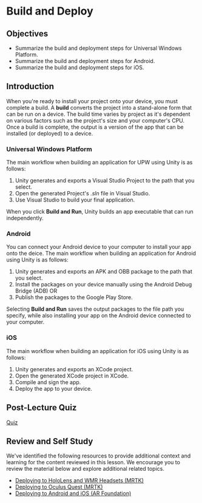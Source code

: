 # Build and Deploy

## Objectives

- Summarize the build and deployment steps for Universal Windows Platform.
- Summarize the build and deployment steps for Android.
- Summarize the build and deployment steps for iOS.

## Introduction

When you're ready to install your project onto your device, you must complete a build. A **build** converts the project into a stand-alone form that can be run on a device. The build time varies by project as it's dependent on various factors such as the project's size and your computer's CPU. Once a build is complete, the output is a version of the app that can be installed (or deployed) to a device.

### Universal Windows Platform

The main workflow when building an application for UPW using Unity is as follows:

1. Unity generates and exports a Visual Studio Project to the path that you select.
1. Open the generated Project's *.sln* file in Visual Studio.
1. Use Visual Studio to build your final application.

When you click **Build and Run**, Unity builds an app executable that can run independently.

### Android

You can connect your Android device to your computer to install your app onto the deice. The main workflow when building an application for Android using Unity is as follows:

1. Unity generates and exports an APK and OBB package to the path that you select.
1. Install the packages on your device manually using the Android Debug Bridge (ADB) OR
1. Publish the packages to the Google Play Store.

Selecting **Build and Run** saves the output packages to the file path you specify, while also installing your app on the Android device connected to your computer.

### iOS

The main workflow when building an application for iOS using Unity is as follows:

1. Unity generates and exports an XCode project.
1. Open the generated XCode project in XCode.
1. Compile and sign the app.
1. Deploy the app to your device.

## Post-Lecture Quiz

[Quiz](https://ashy-plant-023e6671e.1.azurestaticapps.net/quiz/24)

## Review and Self Study

We've identified the following resources to provide additional context and learning for the content reviewed in this lesson. We encourage you to review the material below and explore additional related topics.

- [Deploying to HoloLens and WMR Headsets (MRTK)](https://docs.microsoft.com/windows/mixed-reality/mrtk-unity/supported-devices/wmr-mrtk?view=mrtkunity-2021-05)
- [Deploying to Oculus Quest (MRTK)](https://docs.microsoft.com/windows/mixed-reality/mrtk-unity/supported-devices/oculus-quest-mrtk?view=mrtkunity-2021-05)
- [Deploying to Android and iOS (AR Foundation)](https://docs.microsoft.com/windows/mixed-reality/mrtk-unity/supported-devices/using-ar-foundation?view=mrtkunity-2021-05)